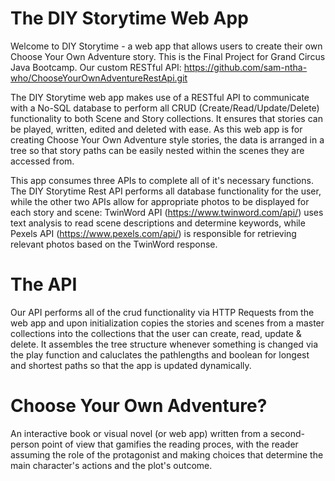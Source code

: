 # The DIY Storytime Web App
Welcome to DIY Storytime - a web app that allows users to create their own Choose Your Own Adventure story. This is the Final Project for Grand Circus Java Bootcamp. Our custom RESTful API: https://github.com/sam-ntha-who/ChooseYourOwnAdventureRestApi.git

The DIY Storytime web app makes use of a RESTful API to communicate with a No-SQL database to perform all CRUD (Create/Read/Update/Delete) functionality to both Scene and Story collections. It ensures that stories can be played, written, edited and deleted with ease. As this web app is for creating Choose Your Own Adventure style stories, the data is arranged in a tree so that story paths can be easily nested within the scenes they are accessed from. 

This app consumes three APIs to complete all of it's necessary functions. The DIY Storytime Rest API performs all database functionality for the user, while the other two APIs allow for appropriate photos to be displayed for each story and scene: TwinWord API (https://www.twinword.com/api/) uses text analysis to read scene descriptions and determine keywords, while Pexels API (https://www.pexels.com/api/) is responsible for retrieving relevant photos based on the TwinWord response.

# The API

Our API performs all of the crud functionality via HTTP Requests from the web app and upon initialization copies the stories and scenes from a master collections into the collections that the user can create, read, update & delete. It assembles the tree structure whenever something is changed via the play function and caluclates the pathlengths and boolean for longest and shortest paths so that the app is updated dynamically. 

# Choose Your Own Adventure?

An interactive book or visual novel (or web app) written from a second-person point of view that gamifies the reading proces, with the reader assuming the role of the protagonist and making choices that determine the main character's actions and the plot's outcome. 
